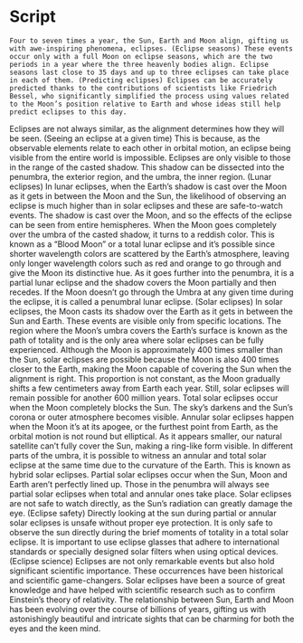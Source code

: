 # Script
	Four to seven times a year, the Sun, Earth and Moon align, gifting us with awe-inspiring phenomena, eclipses. (Eclipse seasons) These events occur only with a full Moon on eclipse seasons, which are the two periods in a year where the three heavenly bodies align. Eclipse seasons last close to 35 days and up to three eclipses can take place in each of them. (Predicting eclipses) Eclipses can be accurately predicted thanks to the contributions of scientists like Friedrich Bessel, who significantly simplified the process using values related to the Moon’s position relative to Earth and whose ideas still help predict eclipses to this day.
Eclipses are not always similar, as the alignment determines how they will be seen. (Seeing an eclipse at a given time) This is because, as the observable elements relate to each other in orbital motion, an eclipse being visible from the entire world is impossible. Eclipses are only visible to those in the range of the casted shadow. This shadow can be dissected into the penumbra, the exterior region, and the umbra, the inner region.
(Lunar eclipses) In lunar eclipses, when the Earth’s shadow is cast over the Moon as it gets in between the Moon and the Sun, the likelihood of observing an eclipse is much higher than in solar eclipses and these are safe-to-watch events. The shadow is cast over the Moon, and so the effects of the eclipse can be seen from entire hemispheres. When the Moon goes completely over the umbra of the casted shadow, it turns to a reddish color. This is known as a “Blood Moon” or a total lunar eclipse and it’s possible since shorter wavelength colors are scattered by the Earth’s atmosphere, leaving only longer wavelength colors such as red and orange to go through and give the Moon its distinctive hue. As it goes further into the penumbra, it is a partial lunar eclipse and the shadow covers the Moon partially and then recedes. If the Moon doesn’t go through the Umbra at any given time during the eclipse, it is called a penumbral lunar eclipse.
(Solar eclipses) In solar eclipses, the Moon casts its shadow over the Earth as it gets in between the Sun and Earth. These events are visible only from specific locations. The region where the Moon’s umbra covers the Earth’s surface is known as the path of totality and is the only area where solar eclipses can be fully experienced. 
Although the Moon is approximately 400 times smaller than the Sun, solar eclipses are possible because the Moon is also 400 times closer to the Earth, making the Moon capable of covering the Sun when the alignment is right. This proportion is not constant, as the Moon gradually shifts a few centimeters away from Earth each year. Still, solar eclipses will remain possible for another 600 million years.
Total solar eclipses occur when the Moon completely blocks the Sun. The sky’s darkens and the Sun’s corona or outer atmosphere becomes visible.
Annular solar eclipses happen when the Moon it’s at its apogee, or the furthest point from Earth, as the orbital motion is not round but elliptical. As it appears smaller, our natural satellite can’t fully cover the Sun, making a ring-like form visible. In different parts of the umbra, it is possible to witness an annular and total solar eclipse at the same time due to the curvature of the Earth. This is known as hybrid solar eclipses. Partial solar eclipses occur when the Sun, Moon and Earth aren’t perfectly lined up. Those in the penumbra will always see partial solar eclipses when total and annular ones take place.
Solar eclipses are not safe to watch directly, as the Sun’s radiation can greatly damage the eye. (Eclipse safety) Directly looking at the sun during partial or annular solar eclipses is unsafe without proper eye protection. It is only safe to observe the sun directly during the brief moments of totality in a total solar eclipse. It is important to use eclipse glasses that adhere to international standards or specially designed solar filters when using optical devices.
(Eclipse science) Eclipses are not only remarkable events but also hold significant scientific importance. These occurrences have been historical and scientific game-changers.
Solar eclipses have been a source of great knowledge and have helped with scientific research such as to confirm Einstein’s theory of relativity. The relationship between Sun, Earth and Moon has been evolving over the course of billions of years, gifting us with astonishingly beautiful and intricate sights that can be charming for both the eyes and the keen mind.
